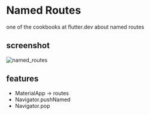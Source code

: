# Named Routes

one of the cookbooks at flutter.dev about named routes

## screenshot
![named_routes](https://github.com/merihcavdar/named_routes/assets/84540989/0d33fa49-7f07-4ec5-9c5a-64233ce47d31)

## features
- MaterialApp -> routes
- Navigator.pushNamed
- Navigator.pop

